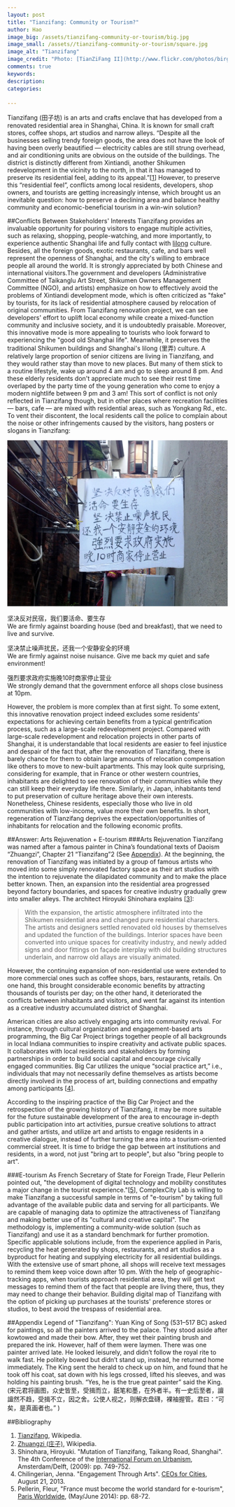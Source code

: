 ```yaml
---
layout: post
title: "Tianzifang: Community or Tourism?"
author: Hao
image_big: /assets/tianzifang-community-or-tourism/big.jpg
image_small: /assets//tianzifang-community-or-tourism/square.jpg
image_alt: "Tianzifang"
image_credit: "Photo: [TianZiFang II](http://www.flickr.com/photos/birgerhoppe/4729645791) by [Birger Hoppe](https://www.flickr.com/photos/birgerhoppe/) , licensed under [CC BY-NC-ND 2.0](https://creativecommons.org/licenses/by-nc-nd/2.0/)"
comments: true
keywords:
description:
categories:

---
```


Tianzifang (田子坊) is an arts and crafts enclave that has developed from a renovated residential area in Shanghai, China. It is known for small craft stores, coffee shops, art studios and narrow alleys. “Despite all the businesses selling trendy foreign goods, the area does not have the look of having been overly beautified — electricity cables are still strung overhead, and air conditioning units are obvious on the outside of the buildings. The district is distinctly different from Xintiandi, another Shikumen redevelopment in the vicinity to the north, in that it has managed to preserve its residential feel, adding to its appeal.”\[[1](#1)\] However, to preserve this “residential feel”, conflicts among local residents, developers, shop owners, and tourists are getting increasingly intense, which brought us an inevitable question: how to preserve a declining area and balance healthy community and economic-beneficial tourism in a win-win solution?

##Conflicts Between Stakeholders' Interests
Tianzifang provides an invaluable opportunity for pouring visitors to engage multiple activities, such as relaxing, shopping, people-watching, and more importantly, to experience authentic Shanghai life and fully contact with [lilong](http://en.wikipedia.org/wiki/Longtang) culture. Besides, all the foreign goods, exotic restaurants, cafe, and bars well represent the openness of Shanghai, and the city's willing to embrace people all around the world. It is strongly appreciated by both Chinese and international visitors.The government and developers (Administrative Committee of Taikanglu Art Street, Shikumen Owners Management Committee (NGO), and artists) emphasize on how to effectively avoid the problems of Xintiandi development mode, which is often criticized as "fake" by tourists, for its lack of residential atmosphere caused by relocation of original communities. From Tianzifang renovation project, we can see developers' effort to uplift local economy while create a mixed-function community and inclusive society, and it is undoubtedly praisable. Moreover, this innovative mode is more appealing to tourists who look forward to experiencing the "good old Shanghai life". Meanwhile, it preserves the traditional Shikumen buildings and Shanghai's lilong (里弄) culture.  A relatively large proportion of senior citizens are living in Tianzifang, and they would rather stay than move to new places. But many of them stick to a routine lifestyle, wake up around 4 am and go to sleep around 8 pm. And these elderly residents don't appreciate much to see their rest time overlaped by the party time of the young generation who come to enjoy a modern nightlife between 9 pm and 3 am! This sort of conflict is not only reflected in Tianzifang though, but in other places where recreation facilities — bars, cafe — are mixed with residential areas, such as Yongkang Rd., etc. To vent their discontent, the local residents call the police to complain about the noise or other infringements caused by the visitors, hang posters or slogans in Tianzifang:

<div style="margin-bottom:1em; " class="clearfix">
<img src="/assets/tianzifang-community-or-tourism/poster.jpg" alt="My helpful screenshot" class="post-img" />
<p>坚决反对民宿，我们要活命、要生存<br/>We are firmly against boarding house (bed and breakfast), that we need to live and survive.</p>
<p>坚决禁止噪声扰民，还我一个安静安全的环境<br/>We are firmly against noise nuisance. Give me back my quiet and safe environment!</p>
<p>强烈要求政府实施晚10时商家停止营业<br/>We strongly demand that the government enforce all shops close business at 10pm.</p>
</div>

However, the problem is more complex than at first sight. To some extent, this innovative renovation project indeed excludes some residents' expectations for achieving certain benefits from a typical gentrification process, such as a large-scale redevelopment project. Compared with large-scale redevelopment and relocation projects in other parts of Shanghai, it is understandable that local residents are easier to feel injustice and despair of the fact that, after the renovation of Tianzifang, there is barely chance for them to obtain large amounts of relocation compensation like others to move to new-built apartments. This may look quite surprising, considering for example, that in France or other western countries, inhabitants are delighted to see renovation of their communities while they can still keep their everyday life there. Similarly, in Japan, inhabitants tend to put preservation of culture heritage above their own interests. Nonetheless, Chinese residents, especially those who live in old communities with low-income, value more their own benefits. In short, regeneration of Tianzifang deprives the expectation/opportunities of inhabitants for relocation and the following economic profits. 

##Answer: Arts Rejuvenation + E-tourism
###Arts Rejuvenation
Tianzifang was named after a famous painter in China’s foundational texts of Daoism “Zhuangzi”, Chapter 21 “Tianzifang”2 (See [Appendix](#appendix)). At the beginning, the renovation of Tianzifang was initiated by a group of famous artists who moved into some simply renovated factory space as their art studios with the intention to rejuvenate the dilapidated community and to make the place better known. Then, an expansion into the residential area progressed beyond factory boundaries, and spaces for creative industry gradually grew into smaller alleys. The architect Hiroyuki Shinohara explains \[[3](#3)\]:

>With the expansion, the artistic atmosphere infiltrated into the Shikumen residential area and changed pure residential characters. The artists and designers settled renovated old houses by themselves and updated the function of the buildings. Interior spaces have been converted into unique spaces for creativity industry, and newly added signs and door fittings on façade interplay with old building structures underlain, and narrow old allays are visually animated.

However, the continuing expansion of non-residential use were extended to more commercial ones such as coffee shops, bars, restaurants, retails. On one hand, this brought considerable economic benefits by attracting thousands of tourists per day; on the other hand, it deteriorated the conflicts between inhabitants and visitors, and went far against its intention as a creative industry accumulated district of Shanghai.

American cities are also actively engaging arts into community revival. For instance, through cultural organization and engagement-based arts programming, the Big Car Project brings together people of all backgrounds in local Indiana communities to inspire creativity and activate public spaces. It collaborates with local residents and stakeholders by forming partnerships in order to build social capital and encourage civically engaged communities. Big Car utilizes the unique “social practice art,” i.e., individuals that may not necessarily define themselves as artists become directly involved in the process of art, building connections and empathy among participants \[[4](#4)\].
  
According to the inspiring practice of the Big Car Project and the retrospection of the growing history of Tianzifang, it may be more suitable for the future sustainable development of the area to encourage in-depth public participation into art activities, pursue creative solutions to attract and gather artists, and utilize art and artists to engage residents in a creative dialogue, instead of further turning the area into a tourism-oriented commercial street. It is time to bridge the gap between art institutions and residents, in a word, not just "bring art to people", but also "bring people to art".

###E-tourism
As French Secretary of State for Foreign Trade, Fleur Pellerin pointed out, "the development of digital technology and mobility constitutes a major change in the tourist experience."\[[5](#5)\], ComplexCity Lab is willing to make Tianzifang a successful sample in terms of "e-tourism" by taking full advantage of the available public data and serving for all participants. We are capable of managing data to optimize the attractiveness of Tianzifang and making better use of its "cultural and creative capital". The methodology is, implementing a community-wide solution (such as Tianzifang) and use it as a standard benchmark for further promotion.
Specific applicable solutions include, from the experience applied in Paris, recycling the heat generated by shops, restaurants, and art studios as a byproduct for heating and supplying electricity for all residential buildings. With the extensive use of smart phone, all shops will receive text messages to remind them keep voice down after 10 pm. With the help of geographic-tracking apps, when tourists approach residential area, they will get text messages to remind them of the fact that people are living there, thus, they may need to change their behavior. Building digital map of Tianzifang with the option of picking up purchases at the tourists' preference stores or studios, to best avoid the trespass of residential area. 

##<a name="appendix"></a>Appendix
Legend of "Tianzifang": Yuan King of Song (531–517 BC) asked for paintings, so all the painters arrived to the palace. They stood aside after kowtowed and made their bow. After, they wet their painting brush and prepared the ink. However, half of them were laymen. There was one painter arrived late. He looked leisurely, and didn’t follow the royal rite to walk fast. He politely bowed but didn’t stand up, instead, he returned home immediately. The King sent the herald to check up on him, and found that he took off his coat, sat down with his legs crossed, lifted his sleeves, and was holding his painting brush. “Yes, he is the true great painter” said the King. (宋元君将画图，众史皆至，受揖而立，舐笔和墨，在外者半。有一史后至者，譠譠然不趋，受揖不立，因之舍。公使人视之，则解衣盘礴，裸袖握管。君曰：“可矣，是真画者也。” )


##Bibliography
1. <a name="1"></a>[Tianzifang](http://en.wikipedia.org/wiki/Tianzifang), Wikipedia.
2. [Zhuangzi (庄子)](http://en.wikipedia.org/wiki/Zhuangzi_\(book\)), Wikipedia.
3. <a name="3"></a>Shinohara, Hiroyuki. "Mutation of Tianzifang, Taikang Road, Shanghai". The 4th Conference of the [International Forum on Urbanism](http://newurbanquestion.ifou.org/proceedings/5%20The%20Transformation%20of%20Urban%20Form/poster%20papers/D039_Hiroyuki_Shinohara_Mutation%20of%20Tianzifang.pdf), Amsterdam/Delft, (2009): pp. 749-752.
4. <a name="4"></a>Chilingerian, Jenna. "Engagement Through Arts". [CEOs for Cities](http://www.ceosforcities.org/blog/engagement-through-arts/), August 21, 2013.
5. <a name="5"></a>Pellerin, Fleur, "France must become the world standard for e-tourism", [Paris Worldwide](http://issuu.com/omegaconseil/docs/adp_paris_world_wide), (May/June 2014): pp. 68-72.
